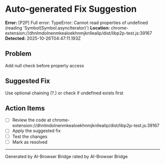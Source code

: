 # Auto-generated Fix Suggestion

**Error:** [P2P] Full error: TypeError: Cannot read properties of undefined (reading 'Symbol(Symbol.asyncIterator)')
**Location:** chrome-extension://dhnlmdolnenmkealoekhnmjknllealip/dist/libp2p-test.js:39167
**Detected:** 2025-10-26T04:47:11.193Z

## Problem
Add null check before property access

## Suggested Fix
Use optional chaining (?.) or check if undefined exists first

## Action Items
- [ ] Review the code at chrome-extension://dhnlmdolnenmkealoekhnmjknllealip/dist/libp2p-test.js:39167
- [ ] Apply the suggested fix
- [ ] Test the changes
- [ ] Mark as resolved

---
Generated by AI-Browser Bridge
rated by AI-Browser Bridge
